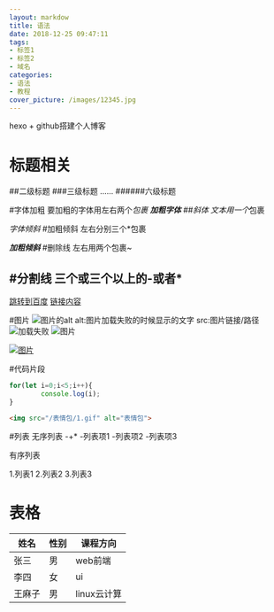 ```yaml
---
layout: markdow
title: 语法
date: 2018-12-25 09:47:11
tags:
- 标签1
- 标签2
- 域名
categories:
- 语法
- 教程
cover_picture: /images/12345.jpg
---
```

hexo + github搭建个人博客
# 标题相关
##二级标题
###三级标题
......
######六级标题

#字体加粗
要加粗的字体用左右两个*包裹
**加粗字体**
##斜体
  文本用一个*包裹

  *字体倾斜*
#加粗倾斜
 左右分别三个*包裹

 ***加粗倾斜***
#删除线
  左右用两个包裹~

#分割线
  三个或三个以上的-或者*
 ---

 [跳转到百度](http://www.baidu.com)
 [链接内容](目标地址)

#图片
   ![图片的alt](图src)
  alt:图片加载失败的时候显示的文字
  src:图片链接/路径
   ![加载失败](https://timgsa.baidu.com/timg?image&quality=80&size=b9999_10000&sec=1545713747855&di=311a85c3d7e3668b1f5e8ce6cd4bc9cd&imgtype=0&src=http%3A%2F%2Ff.hiphotos.baidu.com%2Fimage%2Fpic%2Fitem%2Ff9198618367adab4e736780280d4b31c8601e489.jpg)
   ![图片](/表情包/1.gif)

[![图片](/表情包/1.gif)](http://www.baidu.com)

#代码片段
```javascript
for(let i=0;i<5;i++){
        console.log(i);
}
```

```html
<img src="/表情包/1.gif" alt="表情包">
```

#列表
 无序列表 -+*
 -列表项1
 -列表项2
 -列表项3

 有序列表

 1.列表1
 2.列表2
 3.列表3

# 表格

姓名|性别|课程方向|
-|-|-|
张三|男|web前端
李四|女|ui
王麻子|男|linux云计算